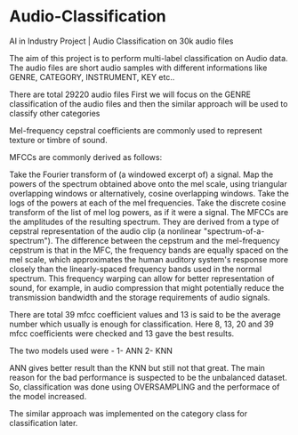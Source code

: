 # Audio-Classification
AI in Industry Project | Audio Classification on 30k audio files

The aim of this project is to perform multi-label classification on Audio data. The audio files are short audio samples with different informations like GENRE, CATEGORY, INSTRUMENT, KEY etc..

There are total 29220 audio files
First we will focus on the GENRE classification of the audio files and then the similar approach will be used to classify other categories


Mel-frequency cepstral coefficients are commonly used to represent texture or timbre of sound.

MFCCs are commonly derived as follows:

Take the Fourier transform of (a windowed excerpt of) a signal.
Map the powers of the spectrum obtained above onto the mel scale, using triangular overlapping windows or alternatively, cosine overlapping windows.
Take the logs of the powers at each of the mel frequencies.
Take the discrete cosine transform of the list of mel log powers, as if it were a signal.
The MFCCs are the amplitudes of the resulting spectrum.
They are derived from a type of cepstral representation of the audio clip (a nonlinear "spectrum-of-a-spectrum"). The difference between the cepstrum and the mel-frequency cepstrum is that in the MFC, the frequency bands are equally spaced on the mel scale, which approximates the human auditory system's response more closely than the linearly-spaced frequency bands used in the normal spectrum. This frequency warping can allow for better representation of sound, for example, in audio compression that might potentially reduce the transmission bandwidth and the storage requirements of audio signals.

There are total 39 mfcc coefficient values and 13 is said to be the average number which usually is enough for classification. Here 8, 13, 20 and 39 mfcc coefficients were checked and 13 gave the best results.

The two models used were -
1- ANN
2- KNN

ANN gives better result than the KNN but still not that great. The main reason for the bad performance is suspected to be the unbalanced dataset. So, classification was done using OVERSAMPLING and the performace of the model increased.

The similar approach was implemented on the category class for classification later.

